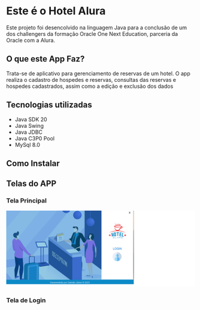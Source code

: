 <h1> Este é o Hotel Alura</h1>
<p> Este projeto foi desencolvido na linguagem Java para a conclusão de um dos challengers da formação Oracle One Next Education, parceria da Oracle com a Alura.</p>

<h2>O que este App Faz?</h2>
<p>Trata-se de aplicativo para gerenciamento de reservas de um hotel. O app realiza o cadastro de hospedes e reservas, consultas das reservas e hospedes cadastrados, assim como a edição e exclusão dos dados</p>

<h2>Tecnologias utilizadas</h2>
<ul>
 <li>Java SDK 20</li>
 <li>Java Swing</li>
 <li>Java JDBC</li>
 <li>Java C3P0 Pool</li>
 <li>MySql 8.0</li>
</ul>

<h2>Como Instalar</h2>

<h2>Telas do APP</h2>

<h3>Tela Principal</h3>
<img src="img_hotel/tela_principal.png">

<h3>Tela de Login</h3>
<img srv="img_hotel/tela_login">



 
